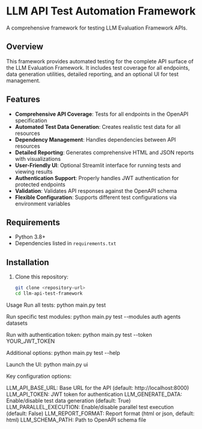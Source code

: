 # LLM API Test Automation Framework

A comprehensive framework for testing LLM Evaluation Framework APIs.

## Overview

This framework provides automated testing for the complete API surface of the LLM Evaluation Framework. It includes test coverage for all endpoints, data generation utilities, detailed reporting, and an optional UI for test management.

## Features

- **Comprehensive API Coverage**: Tests for all endpoints in the OpenAPI specification
- **Automated Test Data Generation**: Creates realistic test data for all resources
- **Dependency Management**: Handles dependencies between API resources
- **Detailed Reporting**: Generates comprehensive HTML and JSON reports with visualizations
- **User-Friendly UI**: Optional Streamlit interface for running tests and viewing results
- **Authentication Support**: Properly handles JWT authentication for protected endpoints
- **Validation**: Validates API responses against the OpenAPI schema
- **Flexible Configuration**: Supports different test configurations via environment variables

## Requirements

- Python 3.8+
- Dependencies listed in `requirements.txt`

## Installation

1. Clone this repository:
   ```bash
   git clone <repository-url>
   cd llm-api-test-framework
   

Usage
Run all tests:
python main.py test

Run specific test modules:
python main.py test --modules auth agents datasets

Run with authentication token:
python main.py test --token YOUR_JWT_TOKEN

Additional options:
python main.py test --help

Launch the UI:
python main.py ui


Key configuration options:

LLM_API_BASE_URL: Base URL for the API (default: http://localhost:8000)
LLM_API_TOKEN: JWT token for authentication
LLM_GENERATE_DATA: Enable/disable test data generation (default: True)
LLM_PARALLEL_EXECUTION: Enable/disable parallel test execution (default: False)
LLM_REPORT_FORMAT: Report format (html or json, default: html)
LLM_SCHEMA_PATH: Path to OpenAPI schema file
